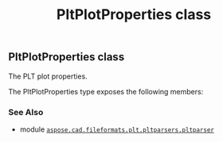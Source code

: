 ﻿---
title: PltPlotProperties class
second_title: Aspose.CAD for Python via .NET API References
description: 
type: docs
weight: 20
url: /aspose.cad.fileformats.plt.pltparsers.pltparser/pltplotproperties/
is_root: false
---

## PltPlotProperties class

The PLT plot properties.



The PltPlotProperties type exposes the following members:


### See Also
* module [`aspose.cad.fileformats.plt.pltparsers.pltparser`](..)
